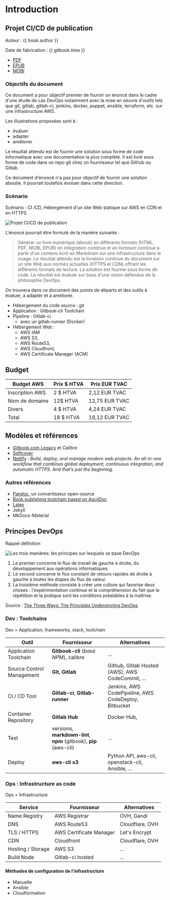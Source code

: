 # Introduction

<!-- toc -->

## Projet CI/CD de publication

Auteur : {{ book.author }}

Date de fabrication : {{ gitbook.time }}

* [PDF](ebooks/gitbook-gitlab.pdf)
* [EPUB](ebooks/gitbook-gitlab.epub)
* [MOBI](ebooks/gitbook-gitlab.mobi)

### Objectifs du document

Ce document a pour objectif premier de fournir un énoncé dans le cadre d'une étude de cas DevOps notamment avec la mise en oeuvre d'outils tels que git, gitlab, gitlab-ci, jenkins, docker, puppet, ansible, terraform, etc. sur une infrastructure AWS.

Les illustrations proposées sont à :

* évaluer
* adapter
* améliorer

Le résultat attendu est de fournir une solution sous forme de code informatique avec une documentation la plus complète. Il est livré sous forme de code dans un repo git chez un fournisseur tel que Github ou Gitlab.

Ce document d'énoncé n'a pas pour objectif de fournir une solution aboutie. Il pourrait toutefois évoluer dans cette direction.

### Scénario

Scénario : CI /CD, Hébergement d'un site Web statique sur AWS en CDN et en HTTPS.

![Projet CI/CD de publication](https://www.lucidchart.com/publicSegments/view/a662fa58-9876-44f0-b3a4-7fff33a4888d/image.png)

L'énoncé pourrait être formulé de la manière suivante :

> Générer un livre numérique (ebook) en différents formats (HTML, PDF, MOBI, EPUB) en _intégration continue_ et _en livraison continue_ à partir d'un contenu écrit en Markdown sur une infrastructure dans le nuage. Le résultat attendu est la livraison continue du document sur un site Web aux normes actuelles (HTTPS et CDN) offrant les différents formats de lecture. La solution est fournie sous forme de code. Le résultat est évaluer sur base d'une vision défendue de la philosophie DevOps.

On trouvera dans ce document des points de départs et des outils à évaluer, à adapter et à améliorer.

* Hébergement du code source : git
* Application : Gitbook-cli Toolchain
* Pipeline : Gitlab-ci
  * avec un gitlab-runner (Docker)
* Hébergement Web :
  * AWS IAM
  * AWS S3,
  * AWS Route53,
  * AWS Cloudfront,
  * AWS Certificate Manager (ACM)

## Budget

Budget AWS | Prix $ HTVA | Prix EUR TVAC
--- | --- | ---
Inscription AWS | 2 $ HTVA | 2,12 EUR TVAC
Nom de domaine | 12$ HTVA | 12,75 EUR TVAC
Divers  | 4 $ HTVA  |  4,24 EUR TVAC
Total  | 18 $ HTVA  |  19,12 EUR TVAC

## Modèles et références

* [Gitbook.com Legacy](https://legacy.gitbook.com/) et Calibre
* [Softcover](https://www.softcover.io/)
* [Netlify](https://www.netlify.com/features/) : _Build, deploy, and manage modern web projects. An all-in-one workflow that combines global deployment, continuous integration, and automatic HTTPS. And that’s just the beginning._

### Autres références

* [Pandoc](https://pandoc.org/), un convertisseur open-source
* [Book publishing toolchain based on AsciiDoc](https://github.com/jd/asciidoc-book-toolchain)
* [Latex](https://www.latex-project.org/)
* Jekyll
* MkDocs-Material

## Principes DevOps

Rappel définition

![Les trois manières: les principes sur lesquels se base DevOps](https://dick1stark.files.wordpress.com/2016/11/three-ways.png)

1. Le premier concerne le flux de travail de gauche à droite, du développement aux opérations informatiques.
2. Le second concerne le flux constant de retours rapides de droite à gauche à toutes les étapes du flux de valeur.
3. La troisième méthode consiste à créer une culture qui favorise deux choses : l'expérimentation continue et la compréhension du fait que la répétition et la pratique sont les conditions préalables à la maîtrise.

Source : [The Three Ways: The Principles Underpinning DevOps](https://itrevolution.com/the-three-ways-principles-underpinning-devops/)

### Dev : Toolchains

Dev = Application, frameworks, stack, toolchain

Outil | Fournisseur | Alternatives
--- | --- | ---
Application Toolchain | **Gitbook-cli** (_basé NPM_), calibre | ...
Source Control Management | **Git**, **Gitlab** | Github, Gitlab Hosted (AWS), AWS CodeCommit, ...
CI / CD Tool | **Gitlab-ci**, **Gitlab-runner** | Jenkins, AWS CodePipeline, AWS CodeDeploy, Bitbucket
Container Repository | **Gitlab Hub** | Docker Hub,
Test | versions, **markdown-lint**, **npm** (gitbook), **pip** (aws-cli) | ...
Deploy  | **aws-cli s3**  | Python API, aws-cli, openstack-cli, Ansible, ...

### Ops : Infrastructure as code

Ops = Infrastructure

Service | Fournisseur | Alternatives
--- | --- | ---
Name Registry  | AWS Registrar  |  OVH, Gandi
DNS | AWS Route53 | Cloudflare, OVH
TLS / HTTPS | AWS Certificate Manager | Let's Encrypt
CDN | Cloudfront | Cloudflare, OVH
Hosting / Storage | AWS S3 | ...
Build Node | Gitlab-ci hosted | ...

#### Méthodes de configuration de l'infrastructure

* Manuelle
* Ansible
* Cloudformation
